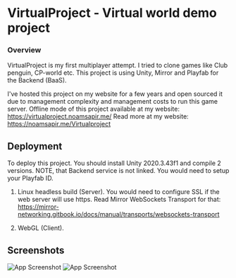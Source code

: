 # VirtualProject - Virtual world demo project
### Overview
VirtualProject is my first multiplayer attempt. I tried to clone games like Club penguin, CP-world etc.
This project is using Unity, Mirror and Playfab for the Backend (BaaS).

I've hosted this project on my website for a few years and open sourced it due to management complexity and management costs to run this game server.
Offline mode of this project available at my website: https://virtualproject.noamsapir.me/
Read more at my website: https://noamsapir.me/Virtualproject


## Deployment

To deploy this project. You should install Unity 2020.3.43f1 and compile 2 versions.
NOTE, that Backend service is not linked. You would need to setup your Playfab ID.
1. Linux headless build (Server).
You would need to configure SSL if the web server will use https.
Read Mirror WebSockets Transport for that: https://mirror-networking.gitbook.io/docs/manual/transports/websockets-transport

2. WebGL (Client).
## Screenshots

![App Screenshot](https://noamsapir.me/img/games/virtualproject/Screenshot%20(4).png)
![App Screenshot](https://noamsapir.me/img/games/virtualproject/Screenshot%20(7).png)
